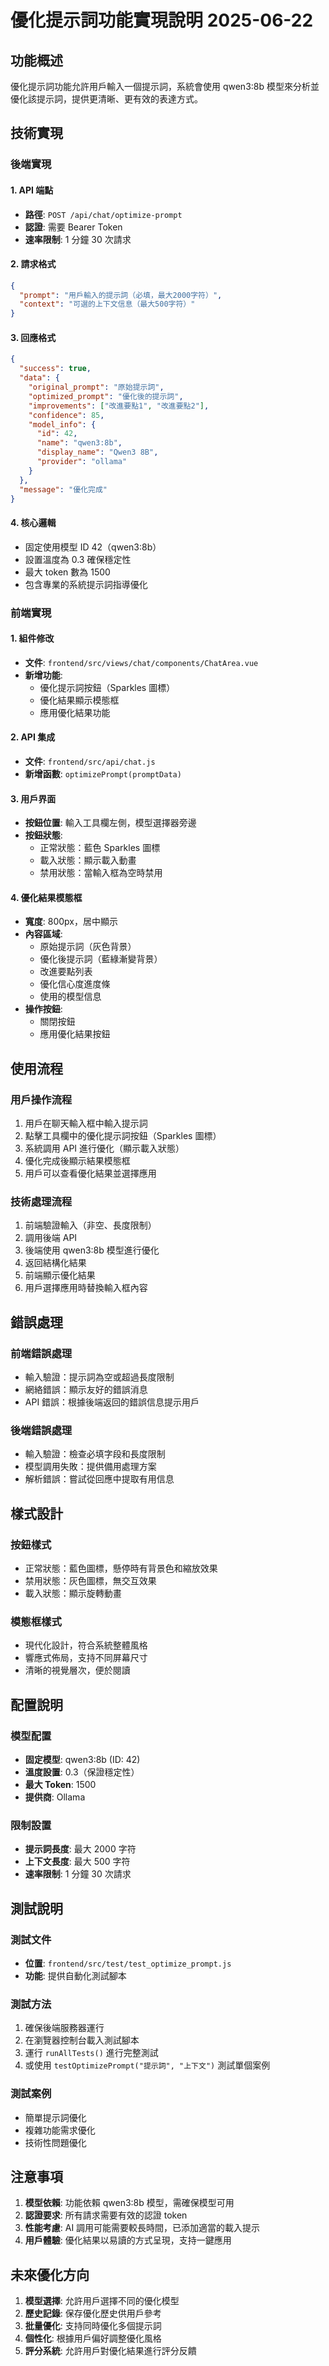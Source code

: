 # 優化提示詞功能實現說明 2025-06-22

## 功能概述

優化提示詞功能允許用戶輸入一個提示詞，系統會使用 qwen3:8b 模型來分析並優化該提示詞，提供更清晰、更有效的表達方式。

## 技術實現

### 後端實現

#### 1. API 端點

- **路徑**: `POST /api/chat/optimize-prompt`
- **認證**: 需要 Bearer Token
- **速率限制**: 1 分鐘 30 次請求

#### 2. 請求格式

```json
{
  "prompt": "用戶輸入的提示詞（必填，最大2000字符）",
  "context": "可選的上下文信息（最大500字符）"
}
```

#### 3. 回應格式

```json
{
  "success": true,
  "data": {
    "original_prompt": "原始提示詞",
    "optimized_prompt": "優化後的提示詞",
    "improvements": ["改進要點1", "改進要點2"],
    "confidence": 85,
    "model_info": {
      "id": 42,
      "name": "qwen3:8b",
      "display_name": "Qwen3 8B",
      "provider": "ollama"
    }
  },
  "message": "優化完成"
}
```

#### 4. 核心邏輯

- 固定使用模型 ID 42（qwen3:8b）
- 設置溫度為 0.3 確保穩定性
- 最大 token 數為 1500
- 包含專業的系統提示詞指導優化

### 前端實現

#### 1. 組件修改

- **文件**: `frontend/src/views/chat/components/ChatArea.vue`
- **新增功能**:
  - 優化提示詞按鈕（Sparkles 圖標）
  - 優化結果顯示模態框
  - 應用優化結果功能

#### 2. API 集成

- **文件**: `frontend/src/api/chat.js`
- **新增函數**: `optimizePrompt(promptData)`

#### 3. 用戶界面

- **按鈕位置**: 輸入工具欄左側，模型選擇器旁邊
- **按鈕狀態**:
  - 正常狀態：藍色 Sparkles 圖標
  - 載入狀態：顯示載入動畫
  - 禁用狀態：當輸入框為空時禁用

#### 4. 優化結果模態框

- **寬度**: 800px，居中顯示
- **內容區域**:
  - 原始提示詞（灰色背景）
  - 優化後提示詞（藍綠漸變背景）
  - 改進要點列表
  - 優化信心度進度條
  - 使用的模型信息
- **操作按鈕**:
  - 關閉按鈕
  - 應用優化結果按鈕

## 使用流程

### 用戶操作流程

1. 用戶在聊天輸入框中輸入提示詞
2. 點擊工具欄中的優化提示詞按鈕（Sparkles 圖標）
3. 系統調用 API 進行優化（顯示載入狀態）
4. 優化完成後顯示結果模態框
5. 用戶可以查看優化結果並選擇應用

### 技術處理流程

1. 前端驗證輸入（非空、長度限制）
2. 調用後端 API
3. 後端使用 qwen3:8b 模型進行優化
4. 返回結構化結果
5. 前端顯示優化結果
6. 用戶選擇應用時替換輸入框內容

## 錯誤處理

### 前端錯誤處理

- 輸入驗證：提示詞為空或超過長度限制
- 網絡錯誤：顯示友好的錯誤消息
- API 錯誤：根據後端返回的錯誤信息提示用戶

### 後端錯誤處理

- 輸入驗證：檢查必填字段和長度限制
- 模型調用失敗：提供備用處理方案
- 解析錯誤：嘗試從回應中提取有用信息

## 樣式設計

### 按鈕樣式

- 正常狀態：藍色圖標，懸停時有背景色和縮放效果
- 禁用狀態：灰色圖標，無交互效果
- 載入狀態：顯示旋轉動畫

### 模態框樣式

- 現代化設計，符合系統整體風格
- 響應式佈局，支持不同屏幕尺寸
- 清晰的視覺層次，便於閱讀

## 配置說明

### 模型配置

- **固定模型**: qwen3:8b (ID: 42)
- **溫度設置**: 0.3（保證穩定性）
- **最大 Token**: 1500
- **提供商**: Ollama

### 限制設置

- **提示詞長度**: 最大 2000 字符
- **上下文長度**: 最大 500 字符
- **速率限制**: 1 分鐘 30 次請求

## 測試說明

### 測試文件

- **位置**: `frontend/src/test/test_optimize_prompt.js`
- **功能**: 提供自動化測試腳本

### 測試方法

1. 確保後端服務器運行
2. 在瀏覽器控制台載入測試腳本
3. 運行 `runAllTests()` 進行完整測試
4. 或使用 `testOptimizePrompt("提示詞", "上下文")` 測試單個案例

### 測試案例

- 簡單提示詞優化
- 複雜功能需求優化
- 技術性問題優化

## 注意事項

1. **模型依賴**: 功能依賴 qwen3:8b 模型，需確保模型可用
2. **認證要求**: 所有請求需要有效的認證 token
3. **性能考慮**: AI 調用可能需要較長時間，已添加適當的載入提示
4. **用戶體驗**: 優化結果以易讀的方式呈現，支持一鍵應用

## 未來優化方向

1. **模型選擇**: 允許用戶選擇不同的優化模型
2. **歷史記錄**: 保存優化歷史供用戶參考
3. **批量優化**: 支持同時優化多個提示詞
4. **個性化**: 根據用戶偏好調整優化風格
5. **評分系統**: 允許用戶對優化結果進行評分反饋
